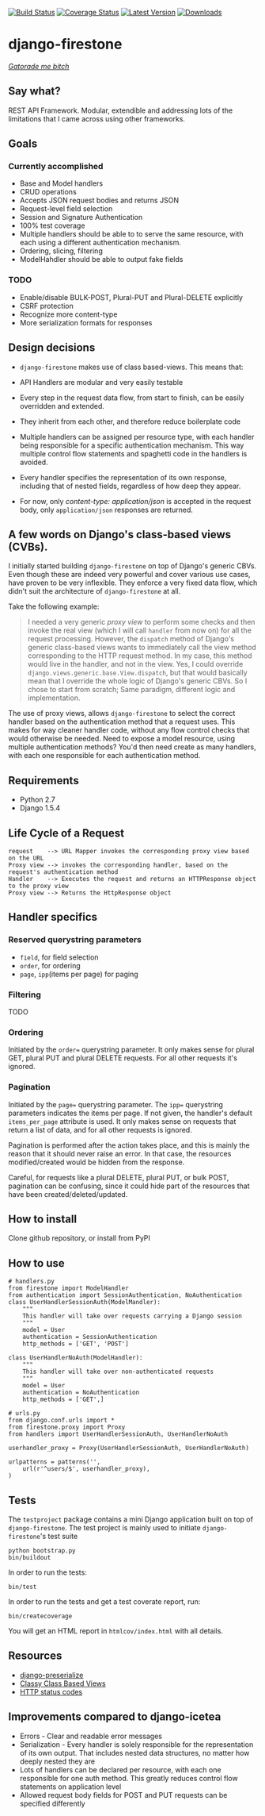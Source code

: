 [![Build Status](https://travis-ci.org/stargazer/django-firestone.png?branch=master)](https://travis-ci.org/stargazer/django-firestone)
[![Coverage Status](https://coveralls.io/repos/stargazer/django-firestone/badge.png?branch=master)](https://coveralls.io/r/stargazer/django-firestone?branch=master)
[![Latest Version](https://pypip.in/v/django-firestone/badge.png)](https://pypi.python.org/pypi/django-firestone/)
[![Downloads](https://pypip.in/d/django-firestone/badge.png)](https://pypi.python.org/pypi/django-firestone/)


# django-firestone

[_Gatorade me bitch_](http://www.youtube.com/watch?v=wNvk4DD1fCU)

## Say what?

REST API Framework. Modular, extendible and addressing lots of the limitations
that I came across using other frameworks.

## Goals

### Currently accomplished
* Base and Model handlers
* CRUD operations
* Accepts JSON request bodies and returns JSON
* Request-level field selection
* Session and Signature Authentication
* 100% test coverage
* Multiple handlers should be able to to serve the same resource, with each
  using a different authentication mechanism.
* Ordering, slicing, filtering   
* ModelHahdler should be able to output fake fields

### TODO
* Enable/disable BULK-POST, Plural-PUT and Plural-DELETE explicitly
* CSRF protection
* Recognize more content-type
* More serialization formats for responses

## Design decisions

* ``django-firestone`` makes use of class based-views. This means that:
 * API Handlers are modular and very easily testable
 * Every step in the request data flow, from start to finish, can be easily
   overridden and extended.
 * They inherit from each other, and therefore reduce boilerplate code

* Multiple handlers can be assigned per resource type, with each handler being
  responsible for a specific authentication mechanism. This way multiple
  control flow statements and spaghetti code in the handlers is avoided.

* Every handler specifies the representation of its own response, including
  that of nested fields, regardless of how deep they appear.

* For now, only *content-type: application/json* is accepted in the request
  body, only ``application/json`` responses are returned. 

## A few words on Django's class-based views (CVBs).

I initially started building ``django-firestone`` on top of Django's generic
CBVs. Even though these are indeed very powerful and cover various use cases,
have proven to be very inflexible. They enforce a very fixed data flow, which
didn't suit the architecture of ``django-firestone`` at all.

Take the following example:

> I needed a very generic _proxy view_ to perform some checks and then invoke the real view
> (which I will call ``handler`` from now on) for all the request processing.
> However, the ``dispatch`` method of Django's generic class-based views wants
> to immediately call the view method corresponding to the HTTP request method.
> In my case, this method would live in the handler, and not in the view. Yes,
> I could override ``django.views.generic.base.View.dispatch``, but that would
> basically mean that I override the whole logic of Django's generic CBVs. So I
> chose to start from scratch; Same paradigm, different logic and
> implementation.

The use of proxy views, allows ``django-firestone`` to select the correct
handler based on the authentication method that a request uses. This makes
for way cleaner handler code, without any flow control checks that would
otherwise be needed. 
Need to expose a model resource, using multiple authentication methods? You'd
then need create as many handlers, with each one responsible for each
authentication method.

## Requirements

* Python 2.7
* Django 1.5.4

## Life Cycle of a Request

    request    --> URL Mapper invokes the corresponding proxy view based on the URL
    Proxy view --> invokes the corresponding handler, based on the request's authentication method
    Handler    --> Executes the request and returns an HTTPResponse object to the proxy view
    Proxy view --> Returns the HttpResponse object

## Handler specifics

### Reserved querystring parameters

* ``field``, for field selection
* ``order``, for ordering
* ``page``, ``ipp``(items per page) for paging

### Filtering
TODO

### Ordering
Initiated by the ``order=`` querystring parameter. It only makes sense for
plural GET, plural PUT and plural DELETE requests. For all other requests it's
ignored.

### Pagination
Initiated by the ``page=`` querystring parameter. The ``ipp=`` querystring 
parameters indicates the items per page. If not given, the handler's default     
``items_per_page`` attribute is used.
It only makes sense on requests that return a list of data, and for all other 
requests is ignored.

Pagination is performed after the action takes place, and this is mainly the
reason that it should never raise an error. In that case, the resources
modified/created would be hidden from the response.

Careful, for requests like a plural DELETE, plural PUT, or bulk POST, pagination can be
confusing, since it could hide part of the resources that have been
created/deleted/updated.

## How to install

Clone github repository, or install from PyPI

## How to use

    # handlers.py
    from firestone import ModelHandler
    from authentication import SessionAuthentication, NoAuthentication
    class UserHandlerSessionAuth(ModelMandler):
        """
        This handler will take over requests carrying a Django session
        """
        model = User
        authentication = SessionAuthentication
        http_methods = ['GET', 'POST']

    class UserHandlerNoAuth(ModelHandler):
        """
        This handler will take over non-authenticated requests
        """
        model = User
        authentication = NoAuthentication
        http_methods = ['GET',]

    # urls.py
    from django.conf.urls import *
    from firestone.proxy import Proxy
    from handlers import UserHandlerSessionAuth, UserHandlerNoAuth

    userhandler_proxy = Proxy(UserHandlerSessionAuth, UserHandlerNoAuth)

    urlpatterns = patterns('',
        url(r'^users/$', userhandler_proxy),
    )

## Tests

The ``testproject`` package contains a mini Django application built on top of
``django-firestone``. The test project is mainly used to initiate
``django-firestone``'s test suite

	python bootstrap.py 
	bin/buildout

In order to run the tests:

	bin/test

In order to run the tests and get a test coverate report, run:

    bin/createcoverage

You will get an HTML report in ``htmlcov/index.html`` with all details.

## Resources

* [django-preserialize](https://github.com/bruth/django-preserialize)
* [Classy Class Based Views](http://ccbv.co.uk/)
* [HTTP status codes](http://www.restapitutorial.com/httpstatuscodes.html)

## Improvements compared to django-icetea

* Errors - Clear and readable error messages
* Serialization - Every handler is solely responsible for the representation of its own output. That includes nested data structures, no matter how deeply nested they are
* Lots of handlers can be declared per resource, with each one responsible for one auth method. This greatly reduces control flow statements on application level
* Allowed request body fields for POST and PUT requests can be specified differently
